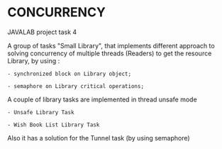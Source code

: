 CONCURRENCY
===========

JAVALAB project task 4

A group of tasks "Small Library", that implements different approach
to solving concurrency of multiple threads (Readers)
to get the resource Library, by using :

	- synchronized block on Library object;
	
	- semaphore on Library critical operations;
	
A couple of library tasks are implemented in thread unsafe mode

	- Unsafe Library Task
	
	- Wish Book List Library Task
	
Also it has a solution for the Tunnel task (by using semaphore)

